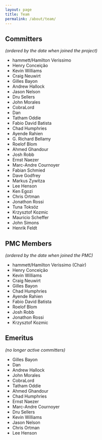 ```yaml
---
layout: page
title: Team
permalink: /about/team/
---
```

## Committers
*(ordered by the date when joined the project)*

* hammett/Hamilton Verissimo
* Henry Conceição
* Kevin Williams
* Craig Neuwirt
* Gilles Bayon
* Andrew Hallock
* Jason Nelson
* Dru Sellers
* John Morales
* CobraLord
* Dan
* Tatham Oddie
* Fabio David Batista
* Chad Humphries
* Ayende Rahien
* G. Richard Bellamy
* Roelof Blom
* Ahmed Ghandour
* Josh Robb
* Ernst Naezer
* Marc-Andre Cournoyer
* Fabian Schmied
* Dave Godfrey
* Markus Zywitza
* Lee Henson
* Ken Egozi
* Chris Ortman
* Jonathon Rossi
* Tuna Toksöz
* Krzysztof Kozmic
* Mauricio Scheffer
* John Simons
* Henrik Feldt

## PMC Members
*(ordered by the date when joined the PMC)*

* hammett/Hamilton Verissimo (Chair)
* Henry Conceição
* Kevin Williams
* Craig Neuwirt
* Gilles Bayon
* Chad Humphries
* Ayende Rahien
* Fabio David Batista
* Roelof Blom
* Josh Robb
* Jonathon Rossi
* Krzysztof Kozmic

## Emeritus
*(no longer active committers)*

* Gilles Bayon
* Dan
* Andrew Hallock
* John Morales
* CobraLord
* Tatham Oddie
* Ahmed Ghandour
* Chad Humphries
* Ernst Naezer
* Marc-Andre Cournoyer
* Dru Sellers
* Kevin Williams
* Jason Nelson
* Chris Ortman
* Lee Henson
